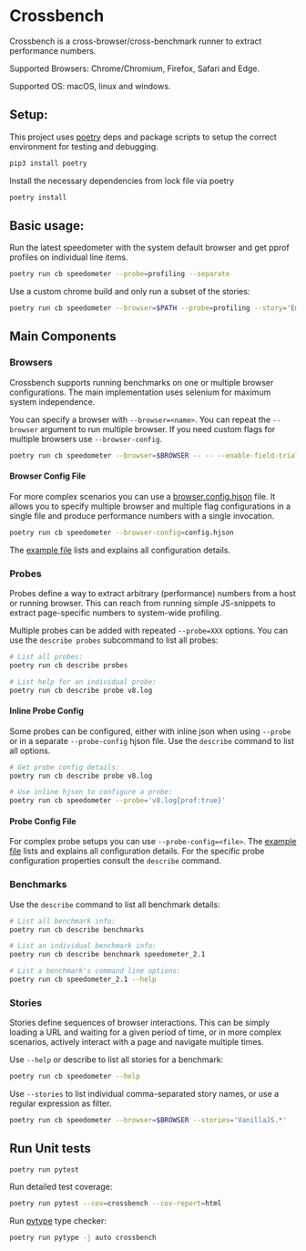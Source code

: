 # Crossbench

Crossbench is a cross-browser/cross-benchmark runner to extract performance
numbers.

Supported Browsers: Chrome/Chromium, Firefox, Safari and Edge.

Supported OS: macOS, linux and windows.

## Setup:
This project uses [poetry](https://python-poetry.org/) deps and package scripts
to setup the correct environment for testing and debugging.

```bash
pip3 install poetry
```

Install the necessary dependencies from lock file via poetry

```bash
poetry install
```


## Basic usage:
Run the latest speedometer with the system default browser and get pprof 
profiles on individual line items.
```bash
poetry run cb speedometer --probe=profiling --separate
```

Use a custom chrome build and only run a subset of the stories:
```bash
poetry run cb speedometer --browser=$PATH --probe=profiling --story='Ember.*'
```


## Main Components

### Browsers
Crossbench supports running benchmarks on one or multiple browser configurations.
The main implementation uses selenium for maximum system independence.

You can specify a browser with `--browser=<name>`. You can repeat the 
`--browser` argument to run multiple browser. If you need custom flags for
multiple browsers use `--browser-config`.

```bash
poetry run cb speedometer --browser=$BROWSER -- -- --enable-field-trial-config 
```

#### Browser Config File
For more complex scenarios you can use a
[browser.config.hjson](config/browser.config.example.hjson) file.
It allows you to specify multiple browser and multiple flag configurations in
a single file and produce performance numbers with a single invocation.

```bash
poetry run cb speedometer --browser-config=config.hjson
```

The [example file](config/browser.config.example.hjson) lists and explains all
configuration details.

### Probes
Probes define a way to extract arbitrary (performance) numbers from a
host or running browser. This can reach from running simple JS-snippets to
extract page-specific numbers to system-wide profiling.

Multiple probes can be added with repeated `--probe=XXX` options.
You can use the `describe probes` subcommand to list all probes:

```bash
# List all probes:
poetry run cb describe probes

# List help for an individual probe:
poetry run cb describe probe v8.log
```

#### Inline Probe Config
Some probes can be configured, either with inline json when using `--probe` or
in a separate `--probe-config` hjson file. Use the `describe` command to list
all options.

```bash
# Get probe config details:
poetry run cb describe probe v8.log

# Use inline hjson to configure a probe:
poetry run cb speedometer --probe='v8.log{prof:true}'
```

#### Probe Config File
For complex probe setups you can use `--probe-config=<file>`.
The [example file](config/probe.config.example.hjson) lists and explains all
configuration details. For the specific probe configuration properties consult
the `describe` command.

### Benchmarks
Use the `describe` command to list all benchmark details:

```bash
# List all benchmark info:
poetry run cb describe benchmarks

# List an individual benchmark info:
poetry run cb describe benchmark speedometer_2.1

# List a benchmark's command line options:
poetry run cb speedometer_2.1 --help
```

### Stories
Stories define sequences of browser interactions. This can be simply
loading a URL and waiting for a given period of time, or in more complex
scenarios, actively interact with a page and navigate multiple times.

Use `--help` or describe to list all stories for a benchmark:

```bash
poetry run cb speedometer --help
```

Use `--stories` to list individual comma-separated story names, or use a
regular expression as filter.

```bash
poetry run cb speedometer --browser=$BROWSER --stories='VanillaJS.*'
```



## Run Unit tests
```
poetry run pytest
```

Run detailed test coverage:
```bash
poetry run pytest --cov=crossbench --cov-report=html
```

Run [pytype](https://github.com/google/pytype) type checker:
```bash
poetry run pytype -j auto crossbench
```
